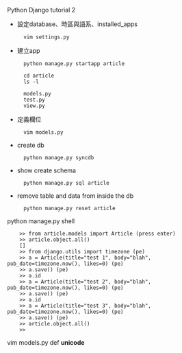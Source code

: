 Python Django tutorial 2

* 設定database、時區與語系、installed_apps

		vim settings.py

* 建立app

		python manage.py startapp article

		cd article
		ls -l

		models.py
		test.py
		view.py

* 定義欄位

		vim models.py

* create db

		python manage.py syncdb


* show create schema

		python manage.py sql article


* remove table and data from inside the db

		python manage.py reset article 


python manage.py shell
		
		>> from article.models import Article (press enter)
		>> article.object.all()
		[]
		>> from django.utils import timezone (pe)
		>> a = Article(title="test 1", body="blah", pub_date=timezone.now(), likes=0) (pe)
		>> a.save() (pe)
		>> a.id
		>> a = Article(title="test 2", body="blah",	pub_date=timezone.now(), likes=0) (pe)
		>> a.save() (pe)
		>> a.id
		>> a = Article(title="test 3", body="blah", pub_date=timezone.now(), likes=0) (pe)
		>> a.save() (pe)
		>> article.object.all()
		>> 

vim models.py
	def __unicode__
